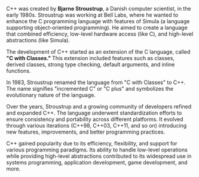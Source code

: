 C++ was created by <b>Bjarne Stroustrup</b>, a Danish computer scientist, in the early 1980s. Stroustrup was working at Bell Labs, where he wanted to enhance the C programming language with features of Simula (a language supporting object-oriented programming). He aimed to create a language that combined efficiency, low-level hardware access (like C), and high-level abstractions (like Simula).

The development of C++ started as an extension of the C language, called <b>"C with Classes." </b>This extension included features such as classes, derived classes, strong type checking, default arguments, and inline functions.

In 1983, Stroustrup renamed the language from "C with Classes" to C++. The name signifies "incremented C" or "C plus" and symbolizes the evolutionary nature of the language.

Over the years, Stroustrup and a growing community of developers refined and expanded C++. The language underwent standardization efforts to ensure consistency and portability across different platforms. It evolved through various iterations (C++98, C++03, C++11, and so on) introducing new features, improvements, and better programming practices.

C++ gained popularity due to its efficiency, flexibility, and support for various programming paradigms. Its ability to handle low-level operations while providing high-level abstractions contributed to its widespread use in systems programming, application development, game development, and more.

